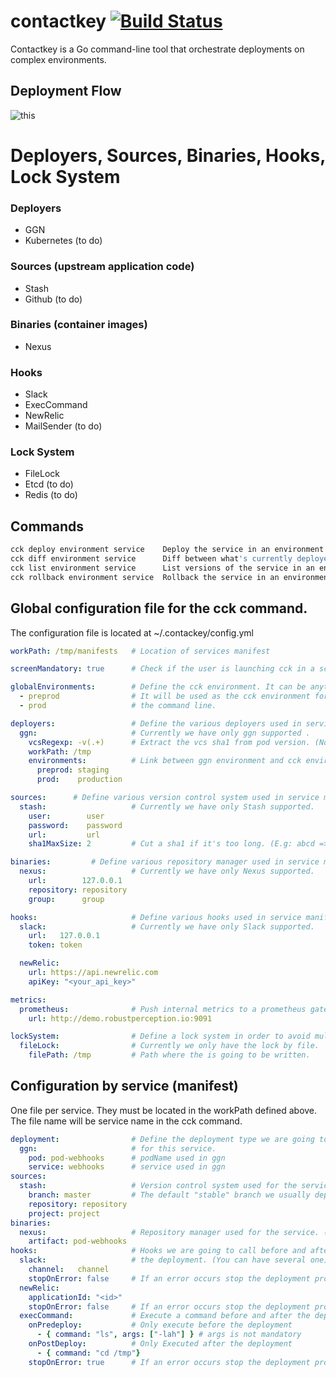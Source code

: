 # contactkey [![Build Status](https://travis-ci.org/remyLemeunier/contactkey.svg?branch=master)](https://travis-ci.org/remyLemeunier/contactkey)

Contactkey is a Go command-line tool that orchestrate deployments on complex environments.

## Deployment Flow
![this](https://docs.google.com/drawings/d/1N7mgky_Dq3KWrT_gRxR4iwxGjCDY6rbgc455mJgEMtA/pub?w=594&h=1155)
# Deployers, Sources, Binaries, Hooks, Lock System
### Deployers
 * GGN 
 * Kubernetes (to do) 

### Sources (upstream application code)
 * Stash 
 * Github (to do)

### Binaries (container images)
 * Nexus

### Hooks
 * Slack
 * ExecCommand
 * NewRelic
 * MailSender (to do)

### Lock System 
 * FileLock
 * Etcd (to do)
 * Redis (to do)
 

## Commands
```bash
cck deploy environment service    Deploy the service in an environment
cck diff environment service      Diff between what's currently deployed and what's going to be deployed (Sources)
cck list environment service      List versions of the service in an environment
cck rollback environment service  Rollback the service in an environment
```


## Global configuration file for the cck command.
The configuration file is located at ~/.contackey/config.yml
```yaml
workPath: /tmp/manifests   # Location of services manifest

screenMandatory: true      # Check if the user is launching cck in a screen/tmux (not mandatory)

globalEnvironments:        # Define the cck environment. It can be anything.
  - preprod                # It will be used as the cck environment for 
  - prod                   # the command line.

deployers:                 # Define the various deployers used in service manifest.
  ggn:                     # Currently we have only ggn supported .
    vcsRegexp: -v(.+)      # Extract the vcs sha1 from pod version. (Not mandatory)
    workPath: /tmp       
    environments:          # Link between ggn environment and cck environment created above. 
      preprod: staging    
      prod:    production 

sources:      # Define various version control system used in service manifest.
  stash:                   # Currently we have only Stash supported. 
    user:        user     
    password:    password 
    url:         url       
    sha1MaxSize: 2         # Cut a sha1 if it's too long. (E.g: abcd => ab) (Not mendatory) 

binaries:         # Define various repository manager used in service manifest. 
  nexus:                   # Currently we have only Nexus supported. 
    url:        127.0.0.1  
    repository: repository 
    group:      group      

hooks:                     # Define various hooks used in service manifest. 
  slack:                   # Currently we have only Slack supported.
    url:   127.0.0.1      
    token: token          

  newRelic:
    url: https://api.newrelic.com
    apiKey: "<your_api_key>"

metrics:
  prometheus:              # Push internal metrics to a prometheus gateway
    url: http://demo.robustperception.io:9091

lockSystem:                # Define a lock system in order to avoid multiple command launch. (Not mandatory)
  fileLock:                # Currently we only have the lock by file.
    filePath: /tmp         # Path where the is going to be written.

```
## Configuration by service (manifest)
One file per service. They must be located in the workPath defined above.
The file name will be service name in the cck command.
```yaml
deployment:                # Define the deployment type we are going to use
  ggn:                     # for this service.
    pod: pod-webhooks      # podName used in ggn
    service: webhooks      # service used in ggn
sources:      
  stash:                   # Version control system used for the service. (Only one) 
    branch: master         # The default "stable" branch we usually deploy
    repository: repository 
    project: project       
binaries:         
  nexus:                   # Repository manager used for the service. (Only one)
    artifact: pod-webhooks 
hooks:                     # Hooks we are going to call before and after.
  slack:                   # the deployment. (You can have several one)
    channel:   channel
    stopOnError: false     # If an error occurs stop the deployment process (not mandatory, default: false)
  newRelic:
    applicationId: "<id>"
    stopOnError: false     # If an error occurs stop the deployment process (not mandatory, default: false)
  execCommand:             # Execute a command before and after the deployment process.
    onPredeploy:           # Only execute before the deployment
      - { command: "ls", args: ["-lah"] } # args is not mandatory
    onPostDeploy:          # Only Executed after the deployment
      - { command: "cd /tmp"}
    stopOnError: true      # If an error occurs stop the deployment process (not mandatory default false)
```
